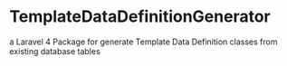 TemplateDataDefinitionGenerator
===============================

a Laravel 4 Package for generate Template Data Definition classes from existing database tables
